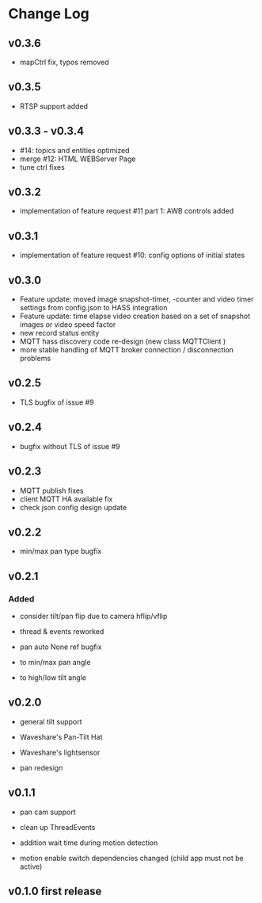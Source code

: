 # Change Log

## v0.3.6

* mapCtrl fix, typos removed


## v0.3.5

* RTSP support added

## v0.3.3 - v0.3.4

* #14: topics and entities optimized
* merge #12: HTML WEBServer Page
* tune ctrl fixes

## v0.3.2

* implementation of feature request #11 part 1: AWB controls added

## v0.3.1

* implementation of feature request #10: config options of initial states

## v0.3.0

* Feature update: moved image snapshot-timer, -counter and
   video timer settings from config.json to HASS integration
* Feature update: time elapse video creation based on
   a set of snapshot images or video speed factor
* new record status entity
* MQTT hass discovery code re-design (new class MQTTClient )
* more stable handling of MQTT broker connection / disconnection problems

## v0.2.5

* TLS bugfix of issue #9

## v0.2.4

* bugfix without TLS of issue #9

## v0.2.3

* MQTT publish fixes
* client MQTT HA available fix
* check json config design update

## v0.2.2

* min/max pan type bugfix

## v0.2.1

### Added

* consider tilt/pan flip due to camera hflip/vflip

* thread & events reworked
* pan auto None ref bugfix
* to min/max pan angle
* to high/low tilt angle

## v0.2.0

* general tilt support
* Waveshare's Pan-Tilt Hat
* Waveshare's lightsensor

* pan redesign

## v0.1.1

* pan cam support

* clean up ThreadEvents
* addition wait time during motion detection
* motion enable switch dependencies changed (child app must not be active)

## v0.1.0 first release
